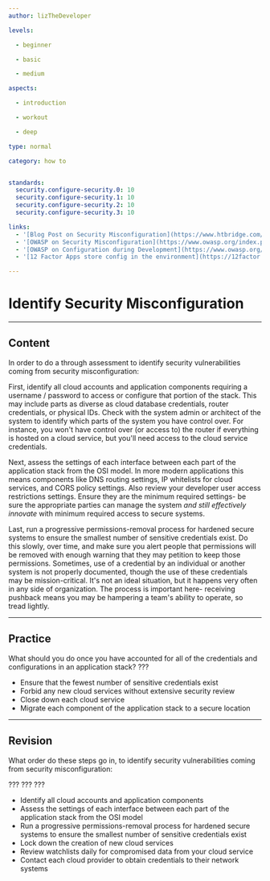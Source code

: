 ```yaml
---
author: lizTheDeveloper

levels:

  - beginner

  - basic

  - medium

aspects:

  - introduction

  - workout

  - deep

type: normal

category: how to


standards:
  security.configure-security.0: 10
  security.configure-security.1: 10
  security.configure-security.2: 10
  security.configure-security.3: 10

links:
  - '[Blog Post on Security Misconfiguration](https://www.htbridge.com/blog/OWASP-security-misconfiguration.html)'
  - '[OWASP on Security Misconfiguration](https://www.owasp.org/index.php/Top_10_2013-A5-Security_Misconfiguration)'
  - '[OWASP on Configuration during Development](https://www.owasp.org/index.php/Configuration)'
  - '[12 Factor Apps store config in the environment](https://12factor.net/config)'

---
```


# Identify Security Misconfiguration

---
## Content

In order to do a through assessment to identify security vulnerabilities coming from security misconfiguration:

First, identify all cloud accounts and application components requiring a username / password to access or configure that portion of the stack. This may include parts as diverse as cloud database credentials, router credentials, or physical IDs. Check with the system admin or architect of the system to identify which parts of the system you have control over. For instance, you won't have control over (or access to) the router if everything is hosted on a cloud service, but you'll need access to the cloud service credentials.

Next, assess the settings of each interface between each part of the application stack from the OSI model. In more modern applications this means components like DNS routing settings, IP whitelists for cloud services, and CORS policy settings. Also review your developer user access restrictions settings. Ensure they are the minimum required settings- be sure the appropriate parties can manage the system _and still effectively innovate_ with minimum required access to secure systems.

Last, run a progressive permissions-removal process for hardened secure systems to ensure the smallest number of sensitive credentials exist. Do this slowly, over time, and make sure you alert people that permissions will be removed with enough warning that they may petition to keep those permissions. Sometimes, use of a credential by an individual or another system is not properly documented, though the use of these credentials may be mission-critical. It's not an ideal situation, but it happens very often in any side of organization. The process is important here- receiving pushback means you may be hampering a team's ability to operate, so tread lightly.

---
## Practice

What should you do once you have accounted for all of the credentials and configurations in an application stack? ???

* Ensure that the fewest number of sensitive credentials exist
* Forbid any new cloud services without extensive security review
* Close down each cloud service
* Migrate each component of the application stack to a secure location

---
## Revision

What order do these steps go in, to identify security vulnerabilities coming from security misconfiguration:

???
???
???

* Identify all cloud accounts and application components
* Assess the settings of each interface between each part of the application stack from the OSI model
* Run a progressive permissions-removal process for hardened secure systems to ensure the smallest number of sensitive credentials exist
* Lock down the creation of new cloud services
* Review watchlists daily for compromised data from your cloud service
* Contact each cloud provider to obtain credentials to their network systems
